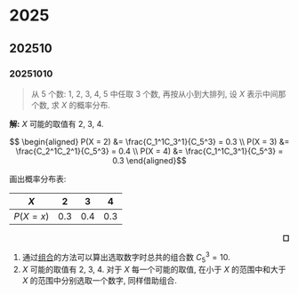 # 2025

## 202510

### 20251010

> 从 $5$ 个数: $1$, $2$, $3$, $4$, $5$ 中任取 $3$ 个数, 再按从小到大排列, 设 $X$ 表示中间那个数, 求 $X$ 的概率分布.

**解:** $X$ 可能的取值有 $2$, $3$, $4$.

```math
    \begin{aligned}
        P(X = 2) &= \frac{C_1^1C_3^1}{C_5^3} = 0.3 \\ 
        P(X = 3) &= \frac{C_2^1C_2^1}{C_5^3} = 0.4 \\
        P(X = 4) &= \frac{C_1^1C_3^1}{C_5^3} = 0.3
    \end{aligned}
```

画出概率分布表:

| $X$ | $2$ | $3$ | $4$ |
|-----|-----|-----|-----|
| $P(X = x)$ | $0.3$ | $0.4$ | $0.3$ |

**<div align = "right">□</div>**

1. 通过[组合](combinatorics.md#combination)的方法可以算出选取数字时总共的组合数 $C_5^3 = 10$.
2. $X$ 可能的取值有 $2$, $3$, $4$. 对于 $X$ 每一个可能的取值, 在小于 $X$ 的范围中和大于 $X$ 的范围中分别选取一个数字, 同样借助组合.